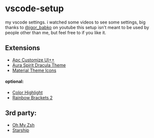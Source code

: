 # vscode-setup
my vscode settings. i watched some videos to see some settings, big thanks to [@igor_babko](https://www.youtube.com/@igor_babko) on youtube
this setup isn't meant to be used by people other than me, but feel free to if you like it.

## Extensions
* [Apc Customize UI++](https://marketplace.visualstudio.com/items?itemName=drcika.apc-extension)
* [Aura Spirit Dracula Theme](https://marketplace.visualstudio.com/items?itemName=JoseMurilloc.aura-spirit-dracula)
* [Material Theme Icons](https://marketplace.visualstudio.com/items?itemName=Equinusocio.vsc-material-theme-icons)
#### optional:
* [Color Highlight](https://marketplace.visualstudio.com/items?itemName=naumovs.color-highlight)
* [Rainbow Brackets 2](https://marketplace.visualstudio.com/items?itemName=tejasvi.rainbow-brackets-2)
## 3rd party:
* [Oh My Zsh](https://ohmyz.sh/)
* [Starship](https://starship.rs/)
